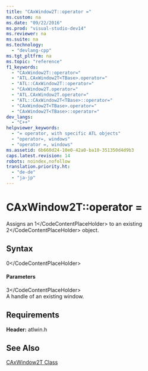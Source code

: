 ```yaml
---
title: "CAxWindow2T::operator ="
ms.custom: na
ms.date: "09/22/2016"
ms.prod: "visual-studio-dev14"
ms.reviewer: na
ms.suite: na
ms.technology: 
  - "devlang-cpp"
ms.tgt_pltfrm: na
ms.topic: "reference"
f1_keywords: 
  - "CAxWindow2T::operator="
  - "ATL.CAxWindow2T<TBase>.operator="
  - "ATL::CAxWindow2T::operator="
  - "CAxWindow2T.operator="
  - "ATL.CAxWindow2T.operator="
  - "ATL::CAxWindow2T<TBase>::operator="
  - "CAxWindow2T<TBase>.operator="
  - "CAxWindow2T<TBase>::operator="
dev_langs: 
  - "C++"
helpviewer_keywords: 
  - "= operator, with specific ATL objects"
  - "operator=, windows"
  - "operator =, windows"
ms.assetid: 6b660d24-10e0-42a0-ba10-351350d4d9b3
caps.latest.revision: 14
robots: noindex,nofollow
translation.priority.ht: 
  - "de-de"
  - "ja-jp"
---
```

# CAxWindow2T::operator =
Assigns an <CodeContentPlaceHolder>1\</CodeContentPlaceHolder> to an existing <CodeContentPlaceHolder>2\</CodeContentPlaceHolder> object.  
  
## Syntax  
  
<CodeContentPlaceHolder>0\</CodeContentPlaceHolder>  
#### Parameters  
 <CodeContentPlaceHolder>3\</CodeContentPlaceHolder>  
 A handle of an existing window.  
  
## Requirements  
 **Header:** atlwin.h  
  
## See Also  
 [CAxWindow2T Class](../vs140/caxwindow2t-class.md)